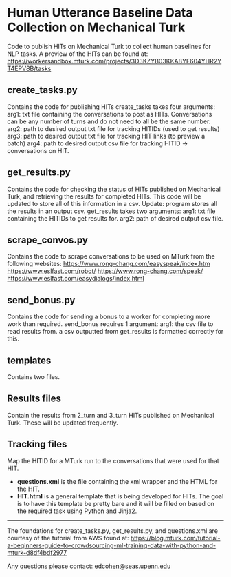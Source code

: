 Human Utterance Baseline Data Collection on Mechanical Turk
=======

Code to publish HITs on Mechanical Turk to collect human baselines for NLP tasks. A preview of the HITs can be found at: https://workersandbox.mturk.com/projects/3D3KZYB03KKA8YF604YHR2YT4EPV8B/tasks

## create_tasks.py
Contains the code for publishing HITs 
create_tasks takes four arguments:
arg1: txt file containing the conversations to post as HITs. Conversations can be any number of turns and do not need to all be the same number.
arg2: path to desired output txt file for tracking HITIDs (used to get results)
arg3: path to desired output txt file for tracking HIT links (to preview a batch)
arg4: path to desired output csv file for tracking HITID -> conversations on HIT.
## get_results.py
Contains the code for checking the status of HITs published on Mechanical Turk, and retrieving the results for completed HITs. This code will be updated to store all of this information in a csv. Update: program stores all the results in an output csv.
get_results takes two arguments:
arg1: txt file containing the HITIDs to get results for.
arg2: path of desired output csv file.
## scrape_convos.py
Contains the code to scrape conversations to be used on MTurk from the following websites:
https://www.rong-chang.com/easyspeak/index.htm
https://www.eslfast.com/robot/
https://www.rong-chang.com/speak/
https://www.eslfast.com/easydialogs/index.html
## send_bonus.py
Contains the code for sending a bonus to a worker for completing more work than required. 
send_bonus requires 1 argument:
arg1: the csv file to read results from. a csv outputted from get_results is formatted correctly for this.
## templates
Contains two files.
## Results files
Contain the results from 2_turn and 3_turn HITs published on Mechanical Turk. These will be updated frequently.
## Tracking files
Map the HITID for a MTurk run to the conversations that were used for that HIT.

* **questions.xml** is the file containing the xml wrapper and the HTML for the HIT. 
* **HIT.html** is a general template that is being developed for HITs. The goal is to have this template be pretty bare and it will be filled on based on the required task using Python and Jinja2. 

---

The foundations for create_tasks.py, get_results.py, and questions.xml are courtesy of the tutorial from AWS found at: https://blog.mturk.com/tutorial-a-beginners-guide-to-crowdsourcing-ml-training-data-with-python-and-mturk-d8df4bdf2977


Any questions please contact: edcohen@seas.upenn.edu

